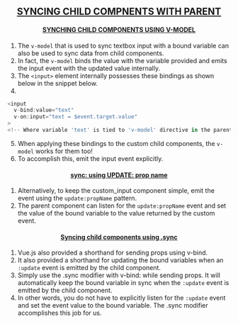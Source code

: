 ## <u><center> SYNCING CHILD COMPNENTS WITH PARENT </u></center>

#### <u><center> SYNCHING CHILD COMPONENTS USING V-MODEL </u></center>

1. The `v-model` that is used to sync textbox input with a bound variable can also be used to sync data from child components. 
2. In fact, the `v-model` binds the value with the variable provided and emits the input event with the updated value internally. 
3. The `<input>` element internally possesses these bindings as shown below in the snippet below.
4. 
```js
<input
  v-bind:value="text"
  v-on:input="text = $event.target.value"
>
<!-- Where variable 'text' is tied to 'v-model' directive in the parent component -->
```

5. When applying these bindings to the custom child components, the `v-model` works for them too! 
6. To accomplish this, emit the input event explicitly.


#### <u><center> sync: using UPDATE: prop name </u></center>
1. Alternatively, to keep the custom_input component simple, emit the event using the `update:propName` pattern.
2. The parent component can listen for the `update:propName` event and set the value of the bound variable to the value returned by the custom event.



#### <u><center> Syncing child components using .sync </u></center>
1. Vue.js also provided a shorthand for sending props using v-bind. 
2. It also provided a shorthand for updating the bound variables when an `:update` event is emitted by the child component.
3. Simply use the .sync modifier with v-bind: while sending props. It will automatically keep the bound variable in sync when the `:update` event is emitted by the child component. 
4. In other words, you do not have to explicitly listen for the `:update` event and set the event value to the bound variable. The .sync modifier accomplishes this job for us.
